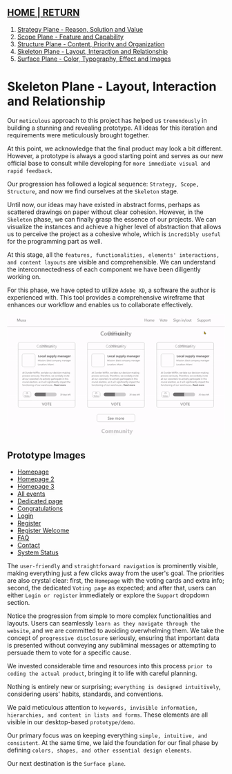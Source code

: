 ## [HOME | RETURN](https://github.com/plexoio/musa/blob/main/documentation/readme/user-centric/user-centric.md)

1. [Strategy Plane - Reason, Solution and Value](https://github.com/plexoio/musa/blob/main/documentation/readme/user-centric/strategy.md)
2. [Scope Plane - Feature and Capability](https://github.com/plexoio/musa/blob/main/documentation/readme/user-centric/scope.md)
3. [Structure Plane - Content, Priority and Organization](https://github.com/plexoio/musa/blob/main/documentation/readme/user-centric/structure.md)
4. [Skeleton Plane - Layout, Interaction and Relationship](https://github.com/plexoio/musa/blob/main/documentation/readme/user-centric/skeleton.md)
5. [Surface Plane - Color, Typography, Effect and Images](https://github.com/plexoio/musa/blob/main/documentation/readme/user-centric/surface.md)

# Skeleton Plane - Layout, Interaction and Relationship

Our `meticulous` approach to this project has helped us `tremendously` in building a stunning and revealing prototype. All ideas for this iteration and requirements were meticulously brought together.

At this point, we acknowledge that the final product may look a bit different. However, a prototype is always a good starting point and serves as our new official base to consult while developing for `more immediate visual and rapid feedback`.

Our progression has followed a logical sequence: `Strategy, Scope, Structure`, and now we find ourselves at the `Skeleton` stage.

Until now, our ideas may have existed in abstract forms, perhaps as scattered drawings on paper without clear cohesion. However, in the `Skeleton` phase, we can finally grasp the essence of our projects. We can visualize the instances and achieve a higher level of abstraction that allows us to perceive the project as a cohesive whole, which is `incredibly useful` for the programming part as well.

At this stage, all the `features, functionalities, elements' interactions, and content layouts` are visible and comprehensible. We can understand the interconnectedness of each component we have been diligently working on.

For this phase, we have opted to utilize `Adobe XD`, a software the author is experienced with. This tool provides a comprehensive wireframe that enhances our workflow and enables us to collaborate effectively.

![Skeleton Gif image](https://github.com/plexoio/musa/blob/main/documentation/assets/img/user-centric/prototype/gif-musa.gif)

## Prototype Images
- [Homepage](https://github.com/plexoio/musa/blob/main/documentation/assets/img/user-centric/prototype/homepage.png)
- [Homepage 2](https://github.com/plexoio/musa/blob/main/documentation/assets/img/user-centric/prototype/homepage-2.png)
- [Homepage 3](https://github.com/plexoio/musa/blob/main/documentation/assets/img/user-centric/prototype/homepage-3.png)
- [All events](https://github.com/plexoio/musa/blob/main/documentation/assets/img/user-centric/prototype/events-all.png)
- [Dedicated page](https://github.com/plexoio/musa/blob/main/documentation/assets/img/user-centric/prototype/voting-dedicated.png)
- [Congratulations](https://github.com/plexoio/musa/blob/main/documentation/assets/img/user-centric/prototype/voting-congratulations.png)
- [Login](https://github.com/plexoio/musa/blob/main/documentation/assets/img/user-centric/prototype/login.png)
- [Register](https://github.com/plexoio/musa/blob/main/documentation/assets/img/user-centric/prototype/register.png)
- [Register Welcome](https://github.com/plexoio/musa/blob/main/documentation/assets/img/user-centric/prototype/register-welcome.png)
- [FAQ](https://github.com/plexoio/musa/blob/main/documentation/assets/img/user-centric/prototype/FAQ.png)
- [Contact](https://github.com/plexoio/musa/blob/main/documentation/assets/img/user-centric/prototype/contact.png)
- [System Status](https://github.com/plexoio/musa/blob/main/documentation/assets/img/user-centric/prototype/status-system.png)

The `user-friendly` and `straightforward navigation` is prominently visible, making everything just a few clicks away from the user's goal. The priorities are also crystal clear: first, the `Homepage` with the voting cards and extra info; second, the dedicated `Voting page` as expected; and after that, users can either `Login or register` immediately or explore the `Support` dropdown section.

Notice the progression from simple to more complex functionalities and layouts. Users can seamlessly `learn as they navigate through the website`, and we are committed to avoiding overwhelming them. We take the concept of `progressive disclosure` seriously, ensuring that important data is presented without conveying any subliminal messages or attempting to persuade them to vote for a specific cause.

We invested considerable time and resources into this process `prior to coding the actual product`, bringing it to life with careful planning.

Nothing is entirely new or surprising; `everything is designed intuitively`, considering users' habits, standards, and conventions.

We paid meticulous attention to `keywords, invisible information, hierarchies, and content in lists and forms`. These elements are all visible in our desktop-based `prototype/demo`.

Our primary focus was on keeping everything `simple, intuitive, and consistent`. At the same time, we laid the foundation for our final phase by defining `colors, shapes, and other essential design elements`.

Our next destination is the `Surface plane`.